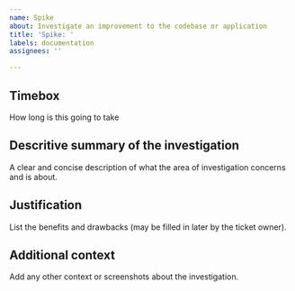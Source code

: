 ```yaml
---
name: Spike
about: Investigate an improvement to the codebase or application
title: 'Spike: '
labels: documentation
assignees: ''

---
```


## Timebox
How long is this going to take

## Descritive summary of the investigation
A clear and concise description of what the area of investigation concerns and is about.

## Justification
List the benefits and drawbacks (may be filled in later by the ticket owner).

## Additional context
Add any other context or screenshots about the investigation.
